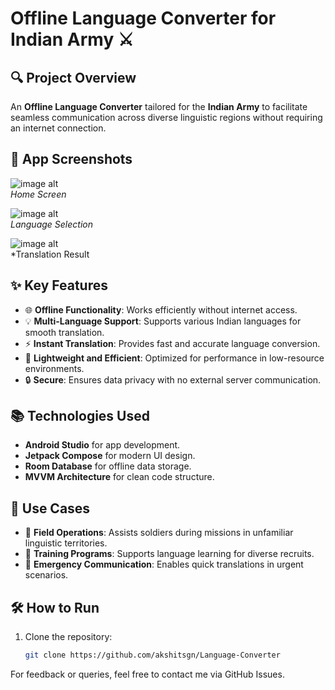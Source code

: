 # Offline Language Converter for Indian Army ⚔️

## 🔍 Project Overview
An **Offline Language Converter** tailored for the **Indian Army** to facilitate seamless communication across diverse linguistic regions without requiring an internet connection.

## 📱 App Screenshots

![image alt](https://raw.githubusercontent.com/akshitsgn/Language-Converter/6791e1aafa068b3524ad8b08ddece9672ee764f6/2e2ccada-5f25-4043-a713-a5289325b7d7.jpg)  
*Home Screen*

![image alt](https://github.com/akshitsgn/Language-Converter/blob/master/0fb4eaa4-f39e-4f00-92aa-7c5226bafa98.jpg?raw=true)  
*Language Selection*

![image alt](https://github.com/akshitsgn/Language-Converter/blob/master/494a54c4-1bf8-4d8e-917a-26047e813705.jpg?raw=true)  
*Translation Result

## ✨ Key Features
- 🌐 **Offline Functionality**: Works efficiently without internet access.
- 💡 **Multi-Language Support**: Supports various Indian languages for smooth translation.
- ⚡ **Instant Translation**: Provides fast and accurate language conversion.
- 📄 **Lightweight and Efficient**: Optimized for performance in low-resource environments.
- 🔒 **Secure**: Ensures data privacy with no external server communication.


## 📚 Technologies Used
- **Android Studio** for app development.
- **Jetpack Compose** for modern UI design.
- **Room Database** for offline data storage.
- **MVVM Architecture** for clean code structure.


## 💼 Use Cases
- 👷 **Field Operations**: Assists soldiers during missions in unfamiliar linguistic territories.
- 📝 **Training Programs**: Supports language learning for diverse recruits.
- 📢 **Emergency Communication**: Enables quick translations in urgent scenarios.


## 🛠️ How to Run
1. Clone the repository:
   ```bash
   git clone https://github.com/akshitsgn/Language-Converter

For feedback or queries, feel free to contact me via GitHub Issues.

